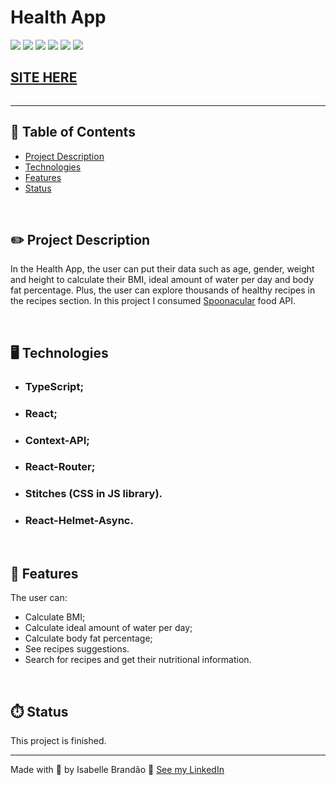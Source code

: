 # Health App

![](https://img.shields.io/github/forks/isabdch/health-app?color=%236FC3AB&style=for-the-badge)
![](https://img.shields.io/github/languages/count/isabdch/health-app?color=%236FC3AB&style=for-the-badge)
![](https://img.shields.io/github/repo-size/isabdch/health-app?color=%236FC3AB&style=for-the-badge)
![](https://img.shields.io/github/issues/isabdch/health-app?color=%236FC3AB&style=for-the-badge)
![](https://img.shields.io/github/stars/isabdch/health-app?color=%236FC3AB&style=for-the-badge)
![](https://img.shields.io/github/license/isabdch/health-app?color=%236FC3AB&style=for-the-badge)

## [SITE HERE](https://isabdch.github.io/health-app/home)

![]()

---

## 📖 Table of Contents

- [Project Description](#project-description)
- [Technologies](#technologies)
- [Features](#features)
- [Status](#status)

<br />

## ✏️ Project Description

In the Health App, the user can put their data such as age, gender, weight and height to calculate their BMI, ideal amount of water per day and body fat percentage. Plus, the user can explore thousands of healthy recipes in the recipes section. In this project I consumed [Spoonacular](https://spoonacular.com/food-api) food API.

<br />

## 🖥️ Technologies

- ### TypeScript;

- ### React;

- ### Context-API;

- ### React-Router;

- ### Stitches (CSS in JS library).

- ### React-Helmet-Async.

<br />

## 🥇 Features

The user can:

- Calculate BMI;
- Calculate ideal amount of water per day;
- Calculate body fat percentage;
- See recipes suggestions.
- Search for recipes and get their nutritional information.

<br />

## ⏱️ Status

This project is finished.

---

Made with 💜 by Isabelle Brandão 👋 [See my LinkedIn](https://www.linkedin.com/in/isabelle-brand%C3%A3o-5645551a8/)
